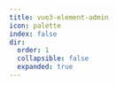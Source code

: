 ```yaml
---
title: vue3-element-admin
icon: palette
index: false
dir:
  order: 1
  collapsible: false
  expanded: true
---
```

